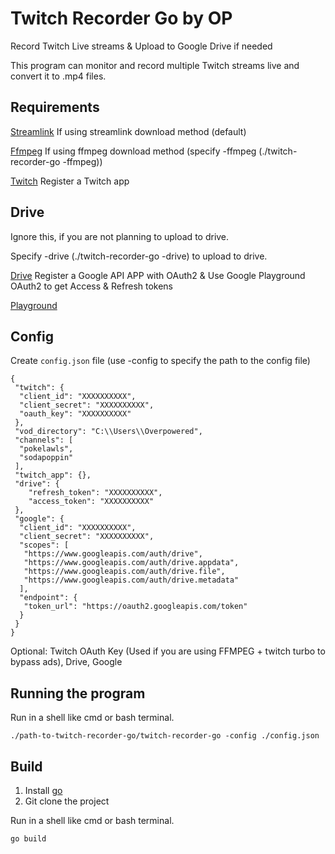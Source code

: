 # Twitch Recorder Go by OP

Record Twitch Live streams & Upload to Google Drive if needed

This program can monitor and record multiple Twitch streams live and convert it to .mp4 files.

## Requirements

[Streamlink](https://streamlink.github.io/) If using streamlink download method (default)

[Ffmpeg](https://ffmpeg.org/) If using ffmpeg download method (specify -ffmpeg (./twitch-recorder-go -ffmpeg))

[Twitch](https://dev.twitch.tv/console) Register a Twitch app

## Drive

Ignore this, if you are not planning to upload to drive.

Specify -drive (./twitch-recorder-go -drive) to upload to drive.

[Drive](https://developers.google.com/drive/api/v3/enable-drive-api) Register a Google API APP with OAuth2 & Use Google Playground OAuth2 to get Access & Refresh tokens

[Playground](https://developers.google.com/oauthplayground/)

## Config

Create `config.json` file (use -config to specify the path to the config file)

```properties
{
 "twitch": {
  "client_id": "XXXXXXXXXX",
  "client_secret": "XXXXXXXXXX",
  "oauth_key": "XXXXXXXXXX"
 },
 "vod_directory": "C:\\Users\\Overpowered",
 "channels": [
  "pokelawls",
  "sodapoppin"
 ],
 "twitch_app": {},
 "drive": {
    "refresh_token": "XXXXXXXXXX",
    "access_token": "XXXXXXXXXX"
 },
 "google": {
  "client_id": "XXXXXXXXXX",
  "client_secret": "XXXXXXXXXX",
  "scopes": [
   "https://www.googleapis.com/auth/drive",
   "https://www.googleapis.com/auth/drive.appdata",
   "https://www.googleapis.com/auth/drive.file",
   "https://www.googleapis.com/auth/drive.metadata"
  ],
  "endpoint": {
   "token_url": "https://oauth2.googleapis.com/token"
  }
 }
}
```

Optional: Twitch OAuth Key (Used if you are using FFMPEG + twitch turbo to bypass ads), Drive, Google

## Running the program

Run in a shell like cmd or bash terminal.

```shell script
./path-to-twitch-recorder-go/twitch-recorder-go -config ./config.json
```

## Build

1. Install [go](https://golang.org/dl/)
2. Git clone the project

Run in a shell like cmd or bash terminal.

```shell script
go build
```
